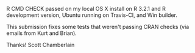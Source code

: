 R CMD CHECK passed on my local OS X install on R 3.2.1 and R development 
version, Ubuntu running on Travis-CI, and Win builder.

This submission fixes some tests that weren't passing CRAN checks (via emails from Kurt and Brian).

Thanks! Scott Chamberlain
